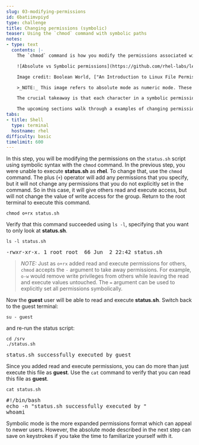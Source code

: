 ```yaml
---
slug: 03-modifying-permissions
id: 6batiimvpiyd
type: challenge
title: Changing permissions (symbolic)
teaser: Using the `chmod` command with symbolic paths
notes:
- type: text
  contents: |-
    The `chmod` command is how you modify the permissions associated with files and directories. The `chmod` command has two different ways to modify permissions: symbolic and absolute. Symbolic permissions have the same format as the access mode output of `ls -l`.  In this mode, you use the characters `r`, `w`, and `x` to set the read, write, and execute permissions. The other mode, absolute, instead uses a series of three numbers to correspond to the permissions for the owner, group, and others. These numbers are identical in meaning to the symbolic mode breakdown, they are just more compact and therefore quicker to type. Here is an example of how the two modes relate from Boolean World:

    ![Absolute vs Symbolic permissions](https://github.com/rhel-labs/learn-katacoda/raw/master/instruqt/file-permissions/assets/absVsSym.png)

    Image credit: Boolean World, ["An Introduction to Linux File Permissions"](https://www.booleanworld.com/introduction-linux-file-permissions/)

    >_NOTE:_ This image refers to absolute mode as numeric mode. These two terms are interchangeable and you will commonly see both.

    The crucial takeaway is that each character in a symbolic permission can be converted to a binary number, 1 if the user has that permission and 0 if the user does not. These three binary numbers become a single octal digit, and three such octal digits compose an absolute representation of the file's permissions.

    The upcoming sections walk through a examples of changing permissions using each of these two modes.
tabs:
- title: Shell
  type: terminal
  hostname: rhel
difficulty: basic
timelimit: 600
---
```

In this step, you will be modifying the permissions on the `status.sh` script using symbolic syntax with the `chmod` command. In the previous step, you were unable to execute __status.sh__ as __rhel__. To change that, use the `chmod` command. The plus (`+`) operator will add any permissions that you specify, but it will not change any permissions that you do not explicitly set in the command. So in this case, it will give others read and execute access, but will not change the value of write access for the group. Return to the root terminal to execute this command.

```
chmod o+rx status.sh
```

Verify that this command succeeded using `ls -l`, specifying that you want to only look at __status.sh__.

```
ls -l status.sh
```

<pre class=file>
-rwxr-xr-x. 1 root root  66 Jun  2 22:42 status.sh
</pre>

>_NOTE:_ Just as `o+rx` added read and execute permissions for others, `chmod` accepts the `-` argument to take away permissions. For example, `o-w` would remove write privileges from others while leaving the read and execute values untouched. The `=` argument can be used to explicitly set all permissions symbolically.

Now the __guest__ user will be able to read and execute __status.sh__. Switch back to the guest terminal:

```
su - guest
```

and re-run the status script:

```
cd /srv
./status.sh
```

<pre class=file>
status.sh successfully executed by guest
</pre>

Since you added read and execute permissions, you can do more than just execute this file as __guest__. Use the `cat` command to verify that you can read this file as __guest__.

```
cat status.sh
```

<pre class=file>
#!/bin/bash
echo -n "status.sh successfully executed by "
whoami
</pre>

Symbolic mode is the more expanded permissions format which can appeal to newer users. However, the absolute mode described in the next step can save on keystrokes if you take the time to familiarize yourself with it.